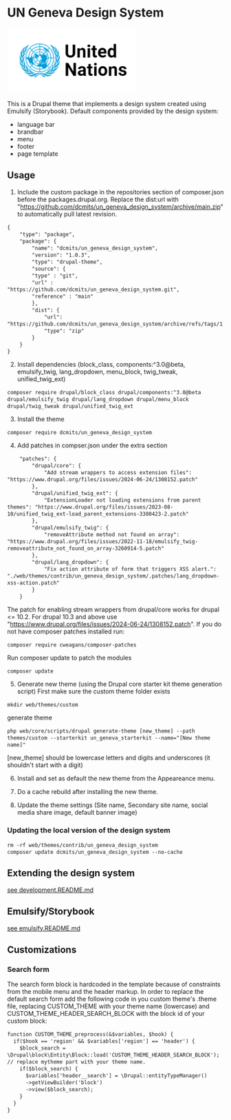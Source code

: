 # UN Geneva Design System
<p><img src="screenshot.png" /></p>

This is a Drupal theme that implements a design system created using Emulsify (Storybook).
Default components provided by the design system:
- language bar
- brandbar
- menu
- footer
- page template

## Usage
1. Include the custom package in the repositories section of composer.json before the packages.drupal.org. Replace the dist:url with "https://github.com/dcmits/un_geneva_design_system/archive/main.zip" to automatically pull latest revision.
```
{
    "type": "package",
    "package": {
        "name": "dcmits/un_geneva_design_system",
        "version": "1.0.3",
        "type": "drupal-theme",
        "source": {
        "type" : "git",
        "url" : "https://github.com/dcmits/un_geneva_design_system.git",
        "reference" : "main"
        },
        "dist": {
            "url": "https://github.com/dcmits/un_geneva_design_system/archive/refs/tags/1.0.3.zip",
            "type": "zip"
        }
    }
}
```
2. Install dependencies (block_class, components:^3.0@beta, emulsify_twig, lang_dropdown, menu_block, twig_tweak, unified_twig_ext)
```
composer require drupal/block_class drupal/components:^3.0@beta drupal/emulsify_twig drupal/lang_dropdown drupal/menu_block drupal/twig_tweak drupal/unified_twig_ext
```
3. Install the theme
```
composer require dcmits/un_geneva_design_system
```
4. Add patches in compser.json under the extra section
```
    "patches": {
        "drupal/core": {
            "Add stream wrappers to access extension files": "https://www.drupal.org/files/issues/2024-06-24/1308152.patch"
        },
        "drupal/unified_twig_ext": {
            "ExtensionLoader not loading extensions from parent themes": "https://www.drupal.org/files/issues/2023-08-10/unified_twig_ext-load_parent_extensions-3380423-2.patch"
        },
        "drupal/emulsify_twig": {
            "removeAttribute method not found on array": "https://www.drupal.org/files/issues/2022-11-18/emulsify_twig-removeattribute_not_found_on_array-3260914-5.patch"
        },
        "drupal/lang_dropdown": {
            "Fix action attribute of form that triggers XSS alert.": "./web/themes/contrib/un_geneva_design_system/.patches/lang_dropdown-xss-action.patch"
        }
    }
```
The patch for enabling stream wrappers from drupal/core works for drupal <= 10.2. For drupal 10.3 and above use "https://www.drupal.org/files/issues/2024-06-24/1308152.patch".
If you do not have composer patches installed run:
```
composer require cweagans/composer-patches
```
Run composer update to patch the modules
```
composer update
```
5. Generate new theme (using the Drupal core starter kit theme generation script)
First make sure the custom theme folder exists
```
mkdir web/themes/custom
```
generate theme
```
php web/core/scripts/drupal generate-theme [new_theme] --path themes/custom --starterkit un_geneva_starterkit --name="[New theme name]"
```
[new_theme] should be lowercase letters and digits and underscores (it shouldn't start with a digit)

6. Install and set as default the new theme from the Appeareance menu.

7. Do a cache rebuild after installing the new theme.

8. Update the theme settings (Site name, Secondary site name, social media share image, default banner image)

### Updating the local version of the design system
```
rm -rf web/themes/contrib/un_geneva_design_system
composer update dcmits/un_geneva_design_system --no-cache
```

## Extending the design system

[see development.README.md](development.README.md)

## Emulsify/Storybook

[see emulsify.README.md](emulsify.README.md)

## Customizations
### Search form
The search form block is hardcoded in the template because of constraints from the mobile menu and the header markup.
In order to replace the default search form add the following code in you custom theme's .theme file, replacing CUSTOM_THEME with your theme name (lowercase) and CUSTOM_THEME_HEADER_SEARCH_BLOCK with the block id of your custom block:
```
function CUSTOM_THEME_preprocess(&$variables, $hook) {
  if($hook == 'region' && $variables['region'] == 'header') {
    $block_search = \Drupal\block\Entity\Block::load('CUSTOM_THEME_HEADER_SEARCH_BLOCK'); // replace mytheme part with your theme name.
    if($block_search) {
      $variables['header__search'] = \Drupal::entityTypeManager()
      ->getViewBuilder('block')
      ->view($block_search);
    }
  }
}
```
